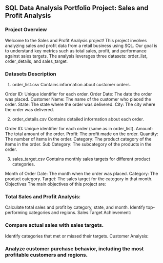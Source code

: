 ## SQL Data Analysis Portfolio Project: Sales and Profit Analysis
### Project Overview
Welcome to the Sales and Profit Analysis project! This project involves analyzing sales and profit data from a retail business using SQL. Our goal is to understand key metrics such as total sales, profit, and performance against sales targets. The analysis leverages three datasets: order_list, order_details, and sales_target.

### Datasets Description
1. order_list.csv
Contains information about customer orders.

Order ID: Unique identifier for each order.
Order Date: The date the order was placed.
Customer Name: The name of the customer who placed the order.
State: The state where the order was delivered.
City: The city where the order was delivered.

2. order_details.csv
Contains detailed information about each order.

Order ID: Unique identifier for each order (same as in order_list).
Amount: The total amount of the order.
Profit: The profit made on the order.
Quantity: The number of items in the order.
Category: The product category of the items in the order.
Sub Category: The subcategory of the products in the order.

3. sales_target.csv
Contains monthly sales targets for different product categories.

Month of Order Date: The month when the order was placed.
Category: The product category.
Target: The sales target for the category in that month.
Objectives
The main objectives of this project are:

### Total Sales and Profit Analysis:

Calculate total sales and profit by category, state, and month.
Identify top-performing categories and regions.
Sales Target Achievement:

### Compare actual sales with sales targets.
Identify categories that met or missed their targets.
Customer Analysis:

### Analyze customer purchase behavior, including the most profitable customers and regions.
